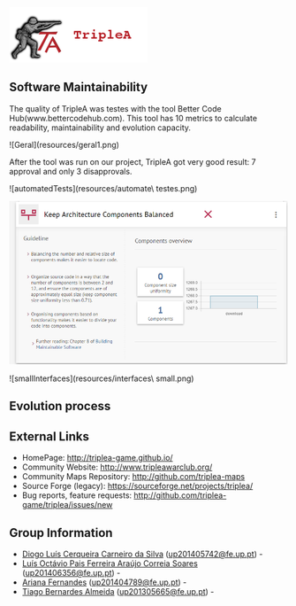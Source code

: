 ![TripleAICon](resources/icon_menu.png)

## Software Maintainability

<p>The quality of TripleA was testes with the tool Better Code Hub(www.bettercodehub.com). This tool has 10 metrics to calculate readability, maintainability and evolution capacity. </p>
![Geral](resources/geral1.png)
<p>After the tool was run on our project, TripleA got very good result: 7 approval and only 3 disapprovals.</p>
![automatedTests](resources/automate\ testes.png)

![architecture](resources/arch.png)

![smallInterfaces](resources/interfaces\ small.png)
## Evolution process

## External Links
* HomePage: http://triplea-game.github.io/
* Community Website: http://www.tripleawarclub.org/
* Community Maps Repository: http://github.com/triplea-maps
* Source Forge (legacy): https://sourceforge.net/projects/triplea/
* Bug reports, feature requests: http://github.com/triplea-game/triplea/issues/new

## Group Information

* [Diogo Luís Cerqueira Carneiro da Silva](https://github.com/pingudiogo) (up201405742@fe.up.pt) - <br>
* [Luís Octávio Pais Ferreira Araújo Correia Soares](https://github.com/LuiSoares) (up201406356@fe.up.pt) - <br>
* [Ariana Fernandes](https://github.com/arianafernandes) (up201404789@fe.up.pt) - <br>
* [Tiago Bernardes Almeida](https://github.com/tiagobalm) (up201305665@fe.up.pt) - <br>
